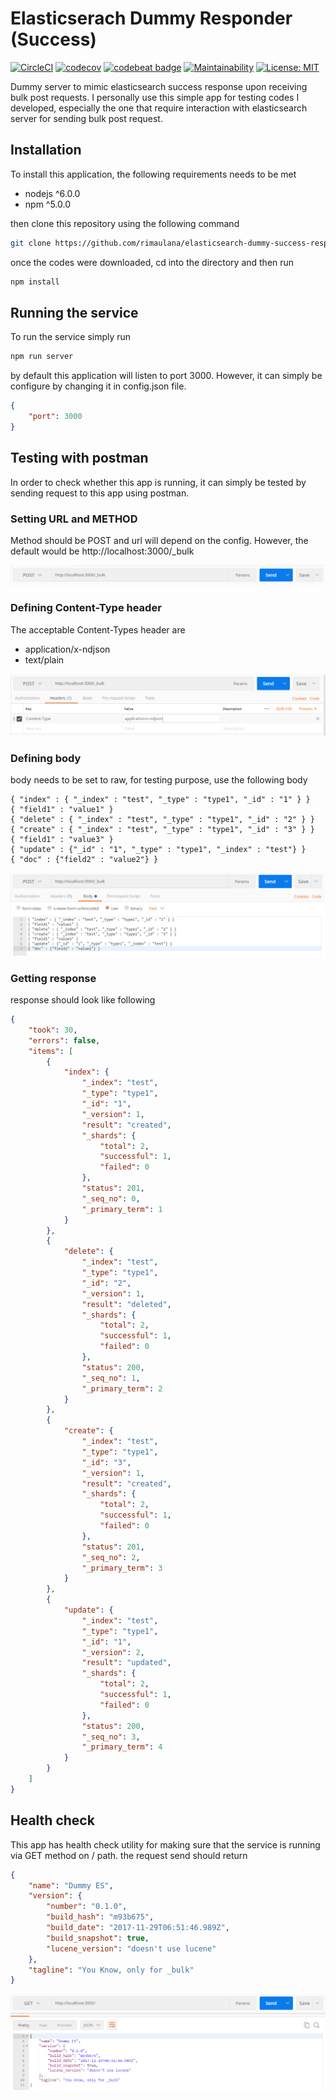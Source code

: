 # Elasticserach Dummy Responder (Success)

[![CircleCI](https://img.shields.io/circleci/project/github/rimaulana/elasticsearch-dummy-success-responder.svg)](https://circleci.com/gh/rimaulana/elasticsearch-dummy-success-responder/tree/master) [![codecov](https://codecov.io/gh/rimaulana/elasticsearch-dummy-success-responder/branch/master/graph/badge.svg)](https://codecov.io/gh/rimaulana/elasticsearch-dummy-success-responder) [![codebeat badge](https://codebeat.co/badges/434c4290-8ef7-4196-9b75-5374f03c23d5)](https://codebeat.co/projects/github-com-rimaulana-elasticsearch-dummy-success-responder-master) [![Maintainability](https://api.codeclimate.com/v1/badges/e84a019853c23b383475/maintainability)](https://codeclimate.com/github/rimaulana/elasticsearch-dummy-success-responder/maintainability) [![License: MIT](https://img.shields.io/badge/License-MIT-blue.svg)](https://opensource.org/licenses/MIT)

Dummy server to mimic elasticsearch success response upon receiving bulk post requests. I personally use this simple app for testing codes I developed, especially the one that require interaction with elasticsearch server for sending bulk post
request.

## Installation

To install this application, the following requirements needs to be met

* nodejs ^6.0.0
* npm ^5.0.0

then clone this repository using the following command

```bash
git clone https://github.com/rimaulana/elasticsearch-dummy-success-responder.git
```

once the codes were downloaded, cd into the directory and then run

```bash
npm install
```

## Running the service

To run the service simply run

```bash
npm run server
```

by default this application will listen to port 3000. However, it can simply be configure by changing it in config.json file.

```json
{
    "port": 3000
}
```

## Testing with postman

In order to check whether this app is running, it can simply be tested by sending request to this app using postman.

### Setting URL and METHOD

Method should be POST and url will depend on the config. However, the default would be http://localhost:3000/_bulk

![alt text](screenshots/url_and_method.png "Setting URL and Method")

### Defining Content-Type header

The acceptable Content-Types header are

* application/x-ndjson
* text/plain

![alt text](screenshots/setting_content_type.png "Defining Content-Type header")

### Defining body

body needs to be set to raw, for testing purpose, use the following body

```text
{ "index" : { "_index" : "test", "_type" : "type1", "_id" : "1" } }
{ "field1" : "value1" }
{ "delete" : { "_index" : "test", "_type" : "type1", "_id" : "2" } }
{ "create" : { "_index" : "test", "_type" : "type1", "_id" : "3" } }
{ "field1" : "value3" }
{ "update" : {"_id" : "1", "_type" : "type1", "_index" : "test"} }
{ "doc" : {"field2" : "value2"} }
```

![alt text](screenshots/body.png "Defining body")

### Getting response

response should look like following

```json
{
    "took": 30,
    "errors": false,
    "items": [
        {
            "index": {
                "_index": "test",
                "_type": "type1",
                "_id": "1",
                "_version": 1,
                "result": "created",
                "_shards": {
                    "total": 2,
                    "successful": 1,
                    "failed": 0
                },
                "status": 201,
                "_seq_no": 0,
                "_primary_term": 1
            }
        },
        {
            "delete": {
                "_index": "test",
                "_type": "type1",
                "_id": "2",
                "_version": 1,
                "result": "deleted",
                "_shards": {
                    "total": 2,
                    "successful": 1,
                    "failed": 0
                },
                "status": 200,
                "_seq_no": 1,
                "_primary_term": 2
            }
        },
        {
            "create": {
                "_index": "test",
                "_type": "type1",
                "_id": "3",
                "_version": 1,
                "result": "created",
                "_shards": {
                    "total": 2,
                    "successful": 1,
                    "failed": 0
                },
                "status": 201,
                "_seq_no": 2,
                "_primary_term": 3
            }
        },
        {
            "update": {
                "_index": "test",
                "_type": "type1",
                "_id": "1",
                "_version": 2,
                "result": "updated",
                "_shards": {
                    "total": 2,
                    "successful": 1,
                    "failed": 0
                },
                "status": 200,
                "_seq_no": 3,
                "_primary_term": 4
            }
        }
    ]
}
```

## Health check

This app has health check utility for making sure that the service is running via GET method on / path. the request send should return

```json
{
    "name": "Dummy ES",
    "version": {
        "number": "0.1.0",
        "build_hash": "m93b675",
        "build_date": "2017-11-29T06:51:46.989Z",
        "build_snapshot": true,
        "lucene_version": "doesn't use lucene"
    },
    "tagline": "You Know, only for _bulk"
}
```

![alt text](screenshots/get_health_check.png "GET health check")
